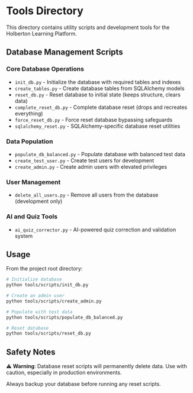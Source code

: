 # Tools Directory

This directory contains utility scripts and development tools for the Holberton Learning Platform.

## Database Management Scripts

### Core Database Operations
- `init_db.py` - Initialize the database with required tables and indexes
- `create_tables.py` - Create database tables from SQLAlchemy models
- `reset_db.py` - Reset database to initial state (keeps structure, clears data)
- `complete_reset_db.py` - Complete database reset (drops and recreates everything)
- `force_reset_db.py` - Force reset database bypassing safeguards
- `sqlalchemy_reset.py` - SQLAlchemy-specific database reset utilities

### Data Population
- `populate_db_balanced.py` - Populate database with balanced test data
- `create_test_user.py` - Create test users for development
- `create_admin.py` - Create admin users with elevated privileges

### User Management
- `delete_all_users.py` - Remove all users from the database (development only)

### AI and Quiz Tools
- `ai_quiz_corrector.py` - AI-powered quiz correction and validation system

## Usage

From the project root directory:

```bash
# Initialize database
python tools/scripts/init_db.py

# Create an admin user
python tools/scripts/create_admin.py

# Populate with test data
python tools/scripts/populate_db_balanced.py

# Reset database
python tools/scripts/reset_db.py
```

## Safety Notes

⚠️ **Warning**: Database reset scripts will permanently delete data. Use with caution, especially in production environments.

Always backup your database before running any reset scripts.
